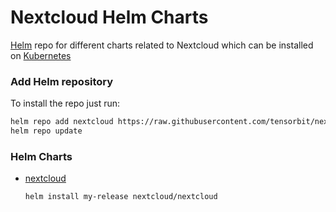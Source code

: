 # Nextcloud Helm Charts

[Helm](https://helm.sh) repo for different charts related to Nextcloud which can be installed on [Kubernetes](https://kubernetes.io)

### Add Helm repository

To install the repo just run:

```bash
helm repo add nextcloud https://raw.githubusercontent.com/tensorbit/nextcloud-kubernetes/main/
helm repo update
```

### Helm Charts

* [nextcloud](https://nextcloud.github.io/helm/)

  ```bash
  helm install my-release nextcloud/nextcloud
  ```
